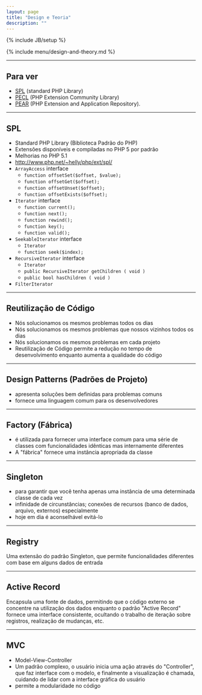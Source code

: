 ```yaml
---
layout: page
title: "Design e Teoria"
description: ""
---
```

{% include JB/setup %}

{% include menu/design-and-theory.md %}


* * *

## Para ver


* [SPL](http://php.net/spl) (standard PHP Library)
* [PECL](http://pecl.php.net/) (PHP Extension Community Library)
* [PEAR](http://pear.php.net/) (PHP Extension and Application Repository).


* * *

## SPL


* Standard PHP Library (Biblioteca Padrão do PHP)
* Extensões disponíveis e compiladas no PHP 5 por padrão
* Melhorias no PHP 5.1
* <http://www.php.net/~helly/php/ext/spl/>
* `ArrayAccess` interface
   * `function offsetSet($offset, $value);`
   * `function offsetGet($offset);`
   * `function offsetUnset($offset);`
   * `function offsetExists($offset);`
* `Iterator` interface
   * `function current();`
   * `function next();`
   * `function rewind();`
   * `function key();`
   * `function valid();`
* `SeekableIterator` interface
   * `Iterator`
   * `function seek($index);`
* `RecursiveIterator` interface
   * `Iterator`
   * `public RecursiveIterator getChildren ( void )`
   * `public bool hasChildren ( void )`
* `FilterIterator`


* * *

## Reutilização de Código


* Nós solucionamos os mesmos problemas todos os dias
* Nós solucionamos os mesmos problemas que nossos vizinhos todos os dias
* Nós solucionamos os mesmos problemas em cada projeto
* Reutilização de Código permite a redução no tempo de desenvolvimento enquanto aumenta a qualidade do código

* * *

## Design Patterns (Padrões de Projeto)


* apresenta soluções bem definidas para problemas comuns
* fornece uma linguagem comum para os desenvolvedores


* * *

## Factory (Fábrica)

* é utilizada para fornecer uma interface comum para uma série de classes com funcionalidades idênticas mas internamente diferentes
* A "fábrica" fornece uma instância apropriada da classe


* * *

## Singleton

* para garantir que você tenha apenas uma instância de uma determinada classe de cada vez
* infinidade de circunstâncias; conexões de recursos (banco de dados, arquivo, externos) especialmente
* hoje em dia é aconselhável evitá-lo


* * *

## Registry

Uma extensão do padrão Singleton, que permite funcionalidades diferentes com base em alguns dados de entrada


* * *

## Active Record

Encapsula uma fonte de dados, permitindo que o código externo se concentre na utilização dos dados enquanto o padrão "Active Record" fornece uma interface consistente, ocultando o trabalho de iteração sobre registros, realização de mudanças, etc.


* * *

## MVC


* Model-View-Controller
* Um padrão complexo, o usuário inicia uma ação através do "Controller", que faz interface com o modelo, e finalmente a visualização é chamada, cuidando de lidar com a interface gráfica do usuário
* permite a modularidade no código
